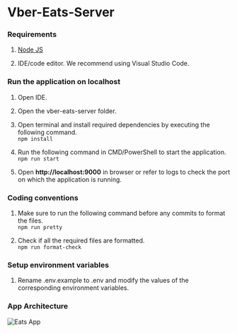 # Vber-Eats-Server

### Requirements

1. [Node JS](https://nodejs.org/en/download/)
   
2. IDE/code editor. We recommend using Visual Studio Code.

### Run the application on localhost

1. Open IDE.
 
2. Open the vber-eats-server folder.

3. Open terminal and install required dependencies by executing the following command.<br>
   `npm install`
   
4. Run the following command in CMD/PowerShell to start the application.<br>
   `npm run start`
   
5. Open **http://localhost:9000** in browser or refer to logs to check the port on which the application is running.

### Coding conventions

1. Make sure to run the following command before any commits to format the files.<br>
  `npm run pretty`
  
2. Check if all the required files are formatted.<br>
  `npm run format-check`
  
  ### Setup environment variables

1. Rename .env.example to .env and modify the values of the corresponding environment variables.

  ### App Architecture

![Eats App](https://user-images.githubusercontent.com/54975573/158727388-6c710a39-9c34-49c1-af91-c2fc016e3d94.png)

